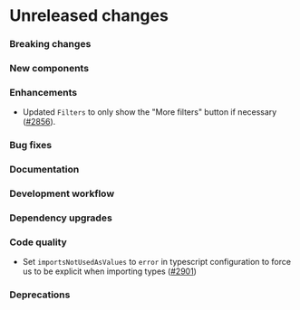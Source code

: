 # Unreleased changes

### Breaking changes

### New components

### Enhancements

- Updated `Filters` to only show the "More filters" button if necessary ([#2856](https://github.com/Shopify/polaris-react/pull/2856)).

### Bug fixes

### Documentation

### Development workflow

### Dependency upgrades

### Code quality

- Set `importsNotUsedAsValues` to `error` in typescript configuration to force us to be explicit when importing types ([#2901](https://github.com/Shopify/polaris-react/pull/2901))

### Deprecations
